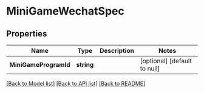 # MiniGameWechatSpec

## Properties
Name | Type | Description | Notes
------------ | ------------- | ------------- | -------------
**MiniGameProgramId** | **string** |  | [optional] [default to null]

[[Back to Model list]](../README.md#documentation-for-models) [[Back to API list]](../README.md#documentation-for-api-endpoints) [[Back to README]](../README.md)


